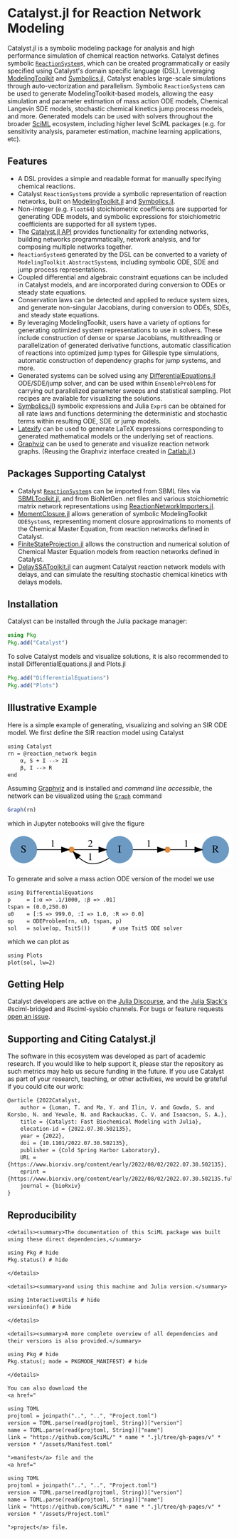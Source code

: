 # Catalyst.jl for Reaction Network Modeling

Catalyst.jl is a symbolic modeling package for analysis and high performance
simulation of chemical reaction networks. Catalyst defines symbolic
[`ReactionSystem`](@ref)s, which can be created programmatically or easily
specified using Catalyst's domain specific language (DSL). Leveraging
[ModelingToolkit](https://docs.sciml.ai/ModelingToolkit/stable/) and
[Symbolics.jl](https://docs.sciml.ai/Symbolics/stable/), Catalyst enables
large-scale simulations through auto-vectorization and parallelism. Symbolic
`ReactionSystem`s can be used to generate ModelingToolkit-based models, allowing
the easy simulation and parameter estimation of mass action ODE models, Chemical
Langevin SDE models, stochastic chemical kinetics jump process models, and more.
Generated models can be used with solvers throughout the broader
[SciML](https://sciml.ai) ecosystem, including higher level SciML packages (e.g.
for sensitivity analysis, parameter estimation, machine learning applications,
etc).

## Features
- A DSL provides a simple and readable format for manually specifying chemical
  reactions.
- Catalyst `ReactionSystem`s provide a symbolic representation of reaction networks,
  built on [ModelingToolkit.jl](https://docs.sciml.ai/ModelingToolkit/stable/) and
  [Symbolics.jl](https://docs.sciml.ai/Symbolics/stable/).
- Non-integer (e.g. `Float64`) stoichiometric coefficients are supported for generating
  ODE models, and symbolic expressions for stoichiometric coefficients are supported for
  all system types.
- The [Catalyst.jl API](@ref) provides functionality for extending networks,
  building networks programmatically, network analysis, and for composing multiple
  networks together.
- `ReactionSystem`s generated by the DSL can be converted to a variety of
  `ModelingToolkit.AbstractSystem`s, including symbolic ODE, SDE and jump process
  representations.
- Coupled differential and algebraic constraint equations can be included in
  Catalyst models, and are incorporated during conversion to ODEs or steady
  state equations.
- Conservation laws can be detected and applied to reduce system sizes, and
  generate non-singular Jacobians, during conversion to ODEs, SDEs, and steady
  state equations.
- By leveraging ModelingToolkit, users have a variety of options for generating
  optimized system representations to use in solvers. These include construction
  of dense or sparse Jacobians, multithreading or parallelization of generated
  derivative functions, automatic classification of reactions into optimized
  jump types for Gillespie type simulations, automatic construction of
  dependency graphs for jump systems, and more.
- Generated systems can be solved using any
  [DifferentialEquations.jl](https://docs.sciml.ai/DiffEqDocs/stable/)
  ODE/SDE/jump solver, and can be used within `EnsembleProblem`s for carrying
  out parallelized parameter sweeps and statistical sampling. Plot recipes
  are available for visualizing the solutions.
- [Symbolics.jl](https://github.com/JuliaSymbolics/Symbolics.jl)) symbolic
  expressions and Julia `Expr`s can be obtained for all rate laws and functions
  determining the deterministic and stochastic terms within resulting ODE, SDE
  or jump models.
- [Latexify](https://korsbo.github.io/Latexify.jl/stable/) can be used to generate
  LaTeX expressions corresponding to generated mathematical models or the
  underlying set of reactions.
- [Graphviz](https://graphviz.org/) can be used to generate and visualize
  reaction network graphs. (Reusing the Graphviz interface created in
  [Catlab.jl](https://algebraicjulia.github.io/Catlab.jl/stable/).)

## Packages Supporting Catalyst
- Catalyst [`ReactionSystem`](@ref)s can be imported from SBML files via
  [SBMLToolkit.jl](https://docs.sciml.ai/SBMLToolkit/stable/), and from BioNetGen .net
  files and various stoichiometric matrix network representations using
  [ReactionNetworkImporters.jl](https://docs.sciml.ai/ReactionNetworkImporters/stable/).
- [MomentClosure.jl](https://augustinas1.github.io/MomentClosure.jl/dev) allows
  generation of symbolic ModelingToolkit `ODESystem`s, representing moment
  closure approximations to moments of the Chemical Master Equation, from
  reaction networks defined in Catalyst.
- [FiniteStateProjection.jl](https://kaandocal.github.io/FiniteStateProjection.jl/dev/)
  allows the construction and numerical solution of Chemical Master Equation
  models from reaction networks defined in Catalyst.
- [DelaySSAToolkit.jl](https://palmtree2013.github.io/DelaySSAToolkit.jl/dev/) can
  augment Catalyst reaction network models with delays, and can simulate the
  resulting stochastic chemical kinetics with delays models.

## Installation
Catalyst can be installed through the Julia package manager:

```julia
using Pkg
Pkg.add("Catalyst")
```

To solve Catalyst models and visualize solutions, it is also recommended to
install DifferentialEquations.jl and Plots.jl
```julia
Pkg.add("DifferentialEquations")
Pkg.add("Plots")
```

## Illustrative Example
Here is a simple example of generating, visualizing and solving an SIR ODE
model. We first define the SIR reaction model using Catalyst
```@example ind1
using Catalyst
rn = @reaction_network begin
    α, S + I --> 2I
    β, I --> R
end
```
Assuming [Graphviz](https://graphviz.org/) and is installed and *command line
accessible*, the network can be visualized using the [`Graph`](@ref) command
```julia
Graph(rn)
```
which in Jupyter notebooks will give the figure

![SIR Network Graph](assets/SIR_rn.svg)

To generate and solve a mass action ODE version of the model we use
```@example ind1
using DifferentialEquations
p     = [:α => .1/1000, :β => .01]
tspan = (0.0,250.0)
u0    = [:S => 999.0, :I => 1.0, :R => 0.0]
op    = ODEProblem(rn, u0, tspan, p)
sol   = solve(op, Tsit5())       # use Tsit5 ODE solver
```
which we can plot as
```@example ind1
using Plots
plot(sol, lw=2)
```

## Getting Help
Catalyst developers are active on the [Julia
Discourse](https://discourse.julialang.org/), and the [Julia
Slack's](https://julialang.slack.com) \#sciml-bridged and \#sciml-sysbio channels.
For bugs or feature requests [open an
issue](https://github.com/SciML/Catalyst.jl/issues).

## Supporting and Citing Catalyst.jl
The software in this ecosystem was developed as part of academic research. If you would like to help support it,
please star the repository as such metrics may help us secure funding in the future. If you use Catalyst as part
of your research, teaching, or other activities, we would be grateful if you could cite our work:
```
@article {2022Catalyst,
	author = {Loman, T. and Ma, Y. and Ilin, V. and Gowda, S. and Korsbo, N. and Yewale, N. and Rackauckas, C. V. and Isaacson, S. A.},
	title = {Catalyst: Fast Biochemical Modeling with Julia},
	elocation-id = {2022.07.30.502135},
	year = {2022},
	doi = {10.1101/2022.07.30.502135},
	publisher = {Cold Spring Harbor Laboratory},
	URL = {https://www.biorxiv.org/content/early/2022/08/02/2022.07.30.502135},
	eprint = {https://www.biorxiv.org/content/early/2022/08/02/2022.07.30.502135.full.pdf},
	journal = {bioRxiv}
}
```

## Reproducibility
```@raw html
<details><summary>The documentation of this SciML package was built using these direct dependencies,</summary>
```
```@example
using Pkg # hide
Pkg.status() # hide
```
```@raw html
</details>
```
```@raw html
<details><summary>and using this machine and Julia version.</summary>
```
```@example
using InteractiveUtils # hide
versioninfo() # hide
```
```@raw html
</details>
```
```@raw html
<details><summary>A more complete overview of all dependencies and their versions is also provided.</summary>
```
```@example
using Pkg # hide
Pkg.status(; mode = PKGMODE_MANIFEST) # hide
```
```@raw html
</details>
```
```@raw html
You can also download the
<a href="
```
```@eval
using TOML
projtoml = joinpath("..", "..", "Project.toml")
version = TOML.parse(read(projtoml, String))["version"]
name = TOML.parse(read(projtoml, String))["name"]
link = "https://github.com/SciML/" * name * ".jl/tree/gh-pages/v" * version * "/assets/Manifest.toml"
```
```@raw html
">manifest</a> file and the
<a href="
```
```@eval
using TOML
projtoml = joinpath("..", "..", "Project.toml")
version = TOML.parse(read(projtoml, String))["version"]
name = TOML.parse(read(projtoml, String))["name"]
link = "https://github.com/SciML/" * name * ".jl/tree/gh-pages/v" * version * "/assets/Project.toml"
```
```@raw html
">project</a> file.
```
